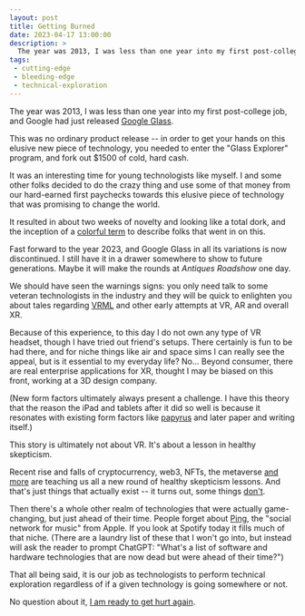 ```yaml
---
layout: post
title: Getting Burned
date: 2023-04-17 13:00:00
description: >
  The year was 2013, I was less than one year into my first post-college job, and Google had just released Google Glass.
tags:
 - cutting-edge
 - bleeding-edge
 - technical-exploration
---
```


The year was 2013, I was less than one year into my first post-college job, and Google had just released
[Google Glass](https://en.wikipedia.org/wiki/Google_Glass).

This was no ordinary product release -- in order to get your hands on this elusive new piece of technology, you needed
to enter the "Glass Explorer" program, and fork out $1500 of cold, hard cash.

It was an interesting time for young technologists like myself. I and some other folks decided to do the crazy thing
and use some of that money from our hard-earned first paychecks towards this elusive piece of technology that was
promising to change the world.

It resulted in about two weeks of novelty and looking like a total dork, and the inception of a
[colorful term](https://www.techopedia.com/definition/30095/glasshole) to describe folks that went in on this.

Fast forward to the year 2023, and Google Glass in all its variations is now discontinued. I still have it in a drawer
somewhere to show to future generations. Maybe it will make the rounds at _Antiques Roadshow_ one day.

We should have seen the warnings signs: you only need talk to some veteran technologists in the industry and they will
be quick to enlighten you about tales regarding [VRML](https://en.wikipedia.org/wiki/VRML) and other early attempts at
VR, AR and overall XR.

Because of this experience, to this day I do not own any type of VR headset, though I have tried out friend's setups.
There certainly is fun to be had there, and for niche things like air and space sims I can really see the appeal, but
is it essential to my everyday life? No... Beyond consumer, there are real enterprise applications for XR, thought I
may be biased on this front, working at a 3D design company.

(New form factors ultimately always present a challenge. I have this theory that the reason the iPad and tablets after
it did so well is because it resonates with existing form factors like [papyrus](https://en.wikipedia.org/wiki/Papyrus)
and later paper and writing itself.)

This story is ultimately not about VR. It's about a lesson in healthy skepticism.

Recent rise and falls of cryptocurrency, web3, NFTs, the metaverse [and more](https://en.wikipedia.org/wiki/FTX) are
teaching us all a new round of healthy skepticism lessons. And that's just things that actually exist -- it turns out,
some things [don't](https://en.wikipedia.org/wiki/Theranos).

Then there's a whole other realm of technologies that were actually game-changing, but just ahead of their time. People
forget about [Ping](https://en.wikipedia.org/wiki/ITunes_Ping), the "social network for music" from Apple. If you look
at Spotify today it fills much of that niche. (There are a laundry list of these that I won't go into, but instead will
ask the reader to prompt ChatGPT: "What's a list of software and hardware technologies that are now dead but were ahead
of their time?")

That all being said, it is our job as technologists to perform technical exploration regardless of if a given
technology is going somewhere or not.

No question about it, [I am ready to get hurt again](https://tvgag.com/gag/no-question-about-it/).
